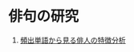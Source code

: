 # 俳句の研究

1. [頻出単語から見る俳人の特徴分析](https://github.com/JunNishimura/Haiku_Research/tree/main/Basyo/word%20frequency)

